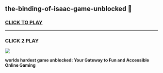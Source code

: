 
## the-binding-of-isaac-game-unblocked 👋
<h3>
<a href="https://premium.freeplayer.one?title=the-binding-of-isaac-game-unblocked&ref=14F">CLICK TO PLAY</a></h3>
<hr>

<h3>
<a href="https://premium.freeplayer.one?title=the-binding-of-isaac-game-unblocked&ref=14F">CLICK 2 PLAY</a>
  
</h3>

<a href="https://premium.freeplayer.one?title=the-binding-of-isaac-game-unblocked&ref=12F/"><img src="https://clearcache.store/games.png"></a>


**worlds hardest game unblocked: Your Gateway to Fun and Accessible Online Gaming**
